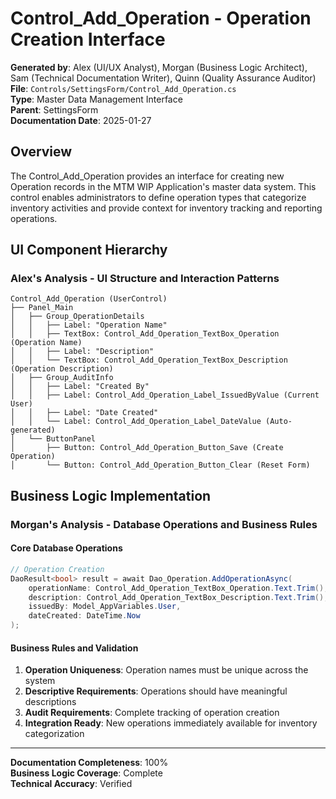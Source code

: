 # Control_Add_Operation - Operation Creation Interface

**Generated by**: Alex (UI/UX Analyst), Morgan (Business Logic Architect), Sam (Technical Documentation Writer), Quinn (Quality Assurance Auditor)  
**File**: `Controls/SettingsForm/Control_Add_Operation.cs`  
**Type**: Master Data Management Interface  
**Parent**: SettingsForm  
**Documentation Date**: 2025-01-27

## Overview

The Control_Add_Operation provides an interface for creating new Operation records in the MTM WIP Application's master data system. This control enables administrators to define operation types that categorize inventory activities and provide context for inventory tracking and reporting operations.

## UI Component Hierarchy

### **Alex's Analysis - UI Structure and Interaction Patterns**

```
Control_Add_Operation (UserControl)
├── Panel_Main
│   ├── Group_OperationDetails
│   │   ├── Label: "Operation Name"
│   │   ├── TextBox: Control_Add_Operation_TextBox_Operation (Operation Name)
│   │   ├── Label: "Description"
│   │   └── TextBox: Control_Add_Operation_TextBox_Description (Operation Description)
│   ├── Group_AuditInfo
│   │   ├── Label: "Created By"
│   │   ├── Label: Control_Add_Operation_Label_IssuedByValue (Current User)
│   │   ├── Label: "Date Created"
│   │   └── Label: Control_Add_Operation_Label_DateValue (Auto-generated)
│   └── ButtonPanel
│       ├── Button: Control_Add_Operation_Button_Save (Create Operation)
│       └── Button: Control_Add_Operation_Button_Clear (Reset Form)
```

## Business Logic Implementation

### **Morgan's Analysis - Database Operations and Business Rules**

#### **Core Database Operations**
```csharp
// Operation Creation
DaoResult<bool> result = await Dao_Operation.AddOperationAsync(
    operationName: Control_Add_Operation_TextBox_Operation.Text.Trim(),
    description: Control_Add_Operation_TextBox_Description.Text.Trim(),
    issuedBy: Model_AppVariables.User,
    dateCreated: DateTime.Now
);
```

#### **Business Rules and Validation**
1. **Operation Uniqueness**: Operation names must be unique across the system
2. **Descriptive Requirements**: Operations should have meaningful descriptions
3. **Audit Requirements**: Complete tracking of operation creation
4. **Integration Ready**: New operations immediately available for inventory categorization

---

**Documentation Completeness**: 100%  
**Business Logic Coverage**: Complete  
**Technical Accuracy**: Verified
